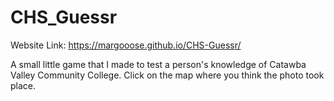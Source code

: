 # CHS_Guessr
Website Link: https://margooose.github.io/CHS-Guessr/

A small little game that I made to test a person's knowledge of Catawba Valley Community College.
Click on the map where you think the photo took place.
